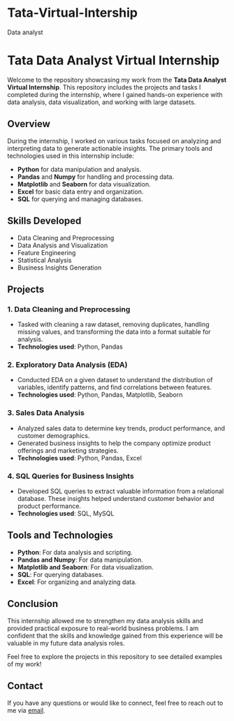 # Tata-Virtual-Intership
Data analyst 
# Tata Data Analyst Virtual Internship

Welcome to the repository showcasing my work from the **Tata Data Analyst Virtual Internship**. This repository includes the projects and tasks I completed during the internship, where I gained hands-on experience with data analysis, data visualization, and working with large datasets.

## Overview

During the internship, I worked on various tasks focused on analyzing and interpreting data to generate actionable insights. The primary tools and technologies used in this internship include:

- **Python** for data manipulation and analysis.
- **Pandas** and **Numpy** for handling and processing data.
- **Matplotlib** and **Seaborn** for data visualization.
- **Excel** for basic data entry and organization.
- **SQL** for querying and managing databases.

## Skills Developed

- Data Cleaning and Preprocessing
- Data Analysis and Visualization
- Feature Engineering
- Statistical Analysis
- Business Insights Generation

## Projects

### 1. Data Cleaning and Preprocessing

- Tasked with cleaning a raw dataset, removing duplicates, handling missing values, and transforming the data into a format suitable for analysis.
- **Technologies used**: Python, Pandas

### 2. Exploratory Data Analysis (EDA)

- Conducted EDA on a given dataset to understand the distribution of variables, identify patterns, and find correlations between features.
- **Technologies used**: Python, Pandas, Matplotlib, Seaborn

### 3. Sales Data Analysis

- Analyzed sales data to determine key trends, product performance, and customer demographics.
- Generated business insights to help the company optimize product offerings and marketing strategies.
- **Technologies used**: Python, Pandas, Excel

### 4. SQL Queries for Business Insights

- Developed SQL queries to extract valuable information from a relational database. These insights helped understand customer behavior and product performance.
- **Technologies used**: SQL, MySQL

## Tools and Technologies

- **Python**: For data analysis and scripting.
- **Pandas and Numpy**: For data manipulation.
- **Matplotlib and Seaborn**: For data visualization.
- **SQL**: For querying databases.
- **Excel**: For organizing and analyzing data.

## Conclusion

This internship allowed me to strengthen my data analysis skills and provided practical exposure to real-world business problems. I am confident that the skills and knowledge gained from this experience will be valuable in my future data analysis roles.

Feel free to explore the projects in this repository to see detailed examples of my work!

## Contact

If you have any questions or would like to connect, feel free to reach out to me via [email](mailto:kamblek1122@gmail.com).
